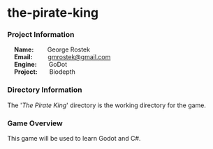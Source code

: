 # the-pirate-king

### Project Information
&nbsp;&nbsp;&nbsp;&nbsp;**Name:**&nbsp;&nbsp;&nbsp;&nbsp;&nbsp;&nbsp;&nbsp;&nbsp;George Rostek  
&nbsp;&nbsp;&nbsp;&nbsp;**Email:**&nbsp;&nbsp;&nbsp;&nbsp;&nbsp;&nbsp;&nbsp;&nbsp;&nbsp;[gmrostek@gmail.com](mailto:gmrostek@gmail.com)  
&nbsp;&nbsp;&nbsp;&nbsp;**Engine:**&nbsp;&nbsp;&nbsp;&nbsp;&nbsp;&nbsp;&nbsp;GoDot  
&nbsp;&nbsp;&nbsp;&nbsp;**Project:**&nbsp;&nbsp;&nbsp;&nbsp;&nbsp;&nbsp;&nbsp;Biodepth

### Directory Information

The '*The Pirate King*' directory is the working directory for the game. 

### Game Overview

 This game will be used to learn Godot and C#.

